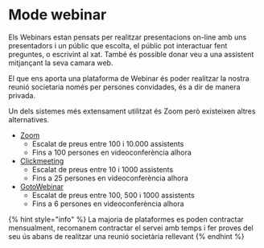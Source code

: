 # Mode webinar

Els Webinars estan pensats per realitzar presentacions on-line amb uns presentadors i un públic que escolta, el públic pot interactuar fent preguntes, o escrivint al xat. També és possible donar veu a una assistent mitjançant la seva camara web.

El que ens aporta una plataforma de Webinar és poder realitzar la nostra reunió societaria només per persones convidades, és a dir de manera privada. 

Un dels sistemes més extensament utilitzat és Zoom però existeixen altres alternatives. 

* [Zoom](https://zoom.us/buy?plan=pro&from=webinar)
  * Escalat de preus entre 100 i 10.000 assistents
  * Fins a 100 persones en videoconferència alhora
* [Clickmeeting](https://clickmeeting.com/pricing)
  * Escalat de preus entre 10 i 1000 assistents
  * Fins a 25 persones en videoconferència alhora
* [GotoWebinar](https://www.gotomeeting.com/es-es/webinar/pricing)
  * Escalat de preus entre 100, 500 i 1000 assistents
  * Fins a 6 persones en videoconferència alhora

{% hint style="info" %}
La majoria de plataformes es poden contractar mensualment, recomanem contractar el servei amb temps i fer proves del seu ús abans de realitzar una reunió societària rellevant
{% endhint %}



